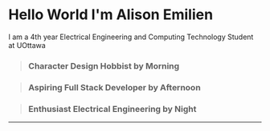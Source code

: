 # Hello World I'm Alison Emilien
I am a 4th year Electrical Engineering and Computing Technology Student at UOttawa 

> ### Character Design Hobbist by Morning

> ### Aspiring Full Stack Developer by Afternoon

> ### Enthusiast Electrical Engineering by Night

---


